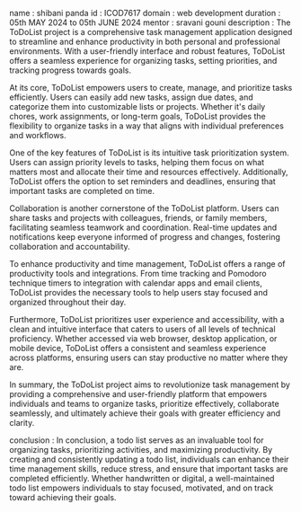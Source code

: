 name : shibani panda
id : ICOD7617
domain : web development 
duration : 05th MAY 2024 to 05th JUNE 2024 
mentor : sravani gouni 
description :
The ToDoList project is a comprehensive task management application designed to streamline and enhance productivity in both personal and professional environments. With a user-friendly interface and robust features, ToDoList offers a seamless experience for organizing tasks, setting priorities, and tracking progress towards goals.

At its core, ToDoList empowers users to create, manage, and prioritize tasks efficiently. Users can easily add new tasks, assign due dates, and categorize them into customizable lists or projects. Whether it's daily chores, work assignments, or long-term goals, ToDoList provides the flexibility to organize tasks in a way that aligns with individual preferences and workflows.

One of the key features of ToDoList is its intuitive task prioritization system. Users can assign priority levels to tasks, helping them focus on what matters most and allocate their time and resources effectively. Additionally, ToDoList offers the option to set reminders and deadlines, ensuring that important tasks are completed on time.

Collaboration is another cornerstone of the ToDoList platform. Users can share tasks and projects with colleagues, friends, or family members, facilitating seamless teamwork and coordination. Real-time updates and notifications keep everyone informed of progress and changes, fostering collaboration and accountability.

To enhance productivity and time management, ToDoList offers a range of productivity tools and integrations. From time tracking and Pomodoro technique timers to integration with calendar apps and email clients, ToDoList provides the necessary tools to help users stay focused and organized throughout their day.

Furthermore, ToDoList prioritizes user experience and accessibility, with a clean and intuitive interface that caters to users of all levels of technical proficiency. Whether accessed via web browser, desktop application, or mobile device, ToDoList offers a consistent and seamless experience across platforms, ensuring users can stay productive no matter where they are.

In summary, the ToDoList project aims to revolutionize task management by providing a comprehensive and user-friendly platform that empowers individuals and teams to organize tasks, prioritize effectively, collaborate seamlessly, and ultimately achieve their goals with greater efficiency and clarity.

conclusion : 
In conclusion, a todo list serves as an invaluable tool for organizing tasks, prioritizing activities, and maximizing productivity. By creating and consistently updating a todo list, individuals can enhance their time management skills, reduce stress, and ensure that important tasks are completed efficiently. Whether handwritten or digital, a well-maintained todo list empowers individuals to stay focused, motivated, and on track toward achieving their goals.
